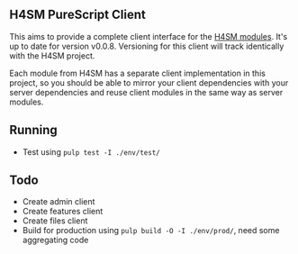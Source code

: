 H4SM PureScript Client
---

This aims to provide a complete client interface for the [H4SM modules](https://github.com/clovellytech/h4sm.git). It's up to date for version v0.0.8. Versioning for this client will track identically with the H4SM project.

Each module from H4SM has a separate client implementation in this project, so you should be able to mirror your client dependencies with your server dependencies and reuse client modules in the same way as server modules.

## Running

* Test using `pulp test -I ./env/test/`

## Todo
* Create admin client
* Create features client
* Create files client
* Build for production using `pulp build -O -I ./env/prod/`, need some aggregating code 

